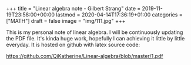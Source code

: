 +++
title = "Linear algebra note - Gilbert Strang"
date = 2019-11-19T23:58:00+00:00
lastmod = 2020-04-14T17:36:19+01:00
categories = ["MATH"]
draft = false
image = "img/111.jpg"
+++

This is my personal note of linear algebra. I will be continuously updating the
PDF file. It's kinda huge work, hopefully I can achieving it little by little
everyday. It is hosted on github with latex source code:

<https://github.com/QiKatherine/Linear-algebra/blob/master/1.pdf>
